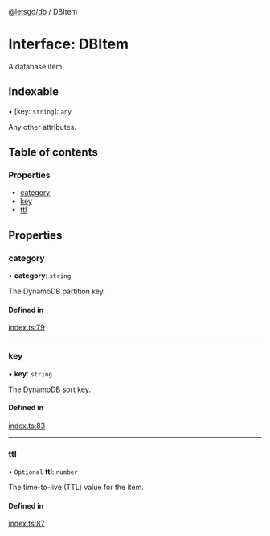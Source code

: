 [@letsgo/db](../README.md) / DBItem

# Interface: DBItem

A database item.

## Indexable

▪ [key: `string`]: `any`

Any other attributes.

## Table of contents

### Properties

- [category](DBItem.md#category)
- [key](DBItem.md#key)
- [ttl](DBItem.md#ttl)

## Properties

### category

• **category**: `string`

The DynamoDB partition key.

#### Defined in

[index.ts:79](https://github.com/47chapters/letsgo/blob/11c7e19/packages/db/src/index.ts#L79)

___

### key

• **key**: `string`

The DynamoDB sort key.

#### Defined in

[index.ts:83](https://github.com/47chapters/letsgo/blob/11c7e19/packages/db/src/index.ts#L83)

___

### ttl

• `Optional` **ttl**: `number`

The time-to-live (TTL) value for the item.

#### Defined in

[index.ts:87](https://github.com/47chapters/letsgo/blob/11c7e19/packages/db/src/index.ts#L87)
